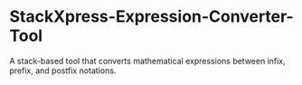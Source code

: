 # StackXpress-Expression-Converter-Tool
A stack-based tool that converts mathematical expressions between infix, prefix, and postfix notations.
